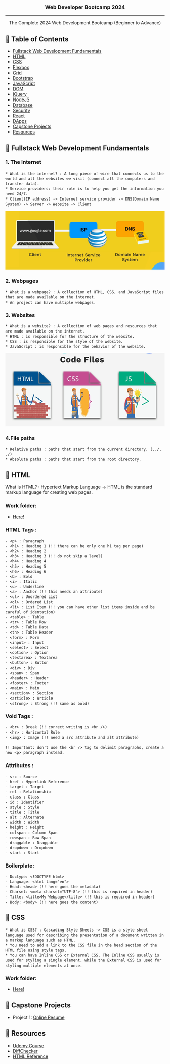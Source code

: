 <h3 align="center">Web Developer Bootcamp 2024</h3>

---

<p align="center"> The Complete 2024 Web Development Bootcamp (Beginner to Advance)
    <br> 
</p>

## 📝 Table of Contents

- [Fullstack Web Development Fundamentals](#web_dev)
- [HTML](#html)
- [CSS](#css)
- [Flexbox](#flexbox)
- [Grid](#grid)
- [Bootstrap](#bootstrap)
- [JavaScript](#javascript)
- [DOM](#dom)
- [jQuery](#jquery)
- [NodeJS](#nodejs)
- [Database](#database)
- [Security](#security)
- [React](#react)
- [DApps](#dapps)
- [Capstone Projects](#capstone)
- [Resources](#resources)


## 📌 Fullstack Web Development Fundamentals <a name = "web_dev"></a>

### 1. The Internet
    * What is the internet? : A long piece of wire that connects us to the world and all the websites we visit (connect all the computers and transfer data).
    * Service providers: their role is to help you get the information you need 24/7.
    * Client(IP address) -> Internet service provider -> DNS(Domain Name System) -> Server -> Website -> Client

<img src="resources/images/internet_service.png" alt="Internet data flow">

### 2. Webpages
    * What is a webpage? : A collection of HTML, CSS, and JavaScript files that are made available on the internet.
    * An project can have multiple webpages.

### 3. Websites
    * What is a website? : A collection of web pages and resources that are made available on the internet.
    * HTML : is responsible for the structure of the website.
    * CSS : is responsible for the style of the website.
    * JavaScript : is responsible for the behavior of the website.

<img src="resources/images/website_structure.png" alt="Website Structure">

### 4.File paths
    * Relative paths : paths that start from the current directory. (../, ./)
    * Absolute paths : paths that start from the root directory.

## 📌 HTML <a name = "html"></a>

What is HTML? : Hypertext Markup Language -> HTML is the standard markup language for creating web pages.

### Work folder:

- [Here!](exercises/html)

### HTML Tags : 

    - <p> : Paragraph
    - <h1> : Heading 1 (!! there can be only one h1 tag per page)
    - <h2> : Heading 2
    - <h3> : Heading 3 (!! do not skip a level)
    - <h4> : Heading 4
    - <h5> : Heading 5
    - <h6> : Heading 6
    - <b> : Bold
    - <i> : Italic
    - <u> : Underline
    - <a> : Anchor (!! this needs an attribute)
    - <ul> : Unordered List
    - <ol> : Ordered List
    - <li> : List Item (!! you can have other list items inside and be careful of identation)
    - <table> : Table
    - <tr> : Table Row
    - <td> : Table Data
    - <th> : Table Header
    - <form> : Form
    - <input> : Input
    - <select> : Select
    - <option> : Option
    - <textarea> : Textarea
    - <button> : Button
    - <div> : Div
    - <span> : Span
    - <header> : Header
    - <footer> : Footer
    - <main> : Main
    - <section> : Section
    - <article> : Article
    - <strong> : Strong (!! same as bold)

### Void Tags :

    - <br> : Break (!! correct writing is <br />)
    - <hr> : Horizontal Rule   
    - <img> : Image (!! need a src attribute and alt attribute)

    !! Important: don't use the <br /> tag to delimit paragraphs, create a new <p> paragraph instead.

### Attributes :

    - src : Source
    - href : Hyperlink Reference
    - target : Target
    - rel : Relationship
    - class : Class
    - id : Identifier
    - style : Style
    - title : Title
    - alt : Alternate
    - width : Width
    - height : Height
    - colspan : Column Span
    - rowspan : Row Span
    - draggable : Draggable
    - dropdown : Dropdown
    - start : Start

### Boilerplate:

    - Doctype: <!DOCTYPE html>
    - Language: <html lang="en">
    - Head: <head> (!! here goes the metadata)
    - Charset: <meta charset="UTF-8"> (!! this is required in header)
    - Title: <title>My Webpage</title> (!! this is required in header)
    - Body: <body> (!! here goes the content)

## 📌 CSS <a name = "css"></a>

    * What is CSS? : Cascading Style Sheets -> CSS is a style sheet language used for describing the presentation of a document written in a markup language such as HTML.
    * You need to add a link to the CSS file in the head section of the HTML file using style tags.
    * You can have Inline CSS or External CSS. The Inline CSS usually is used for styling a single element, while the External CSS is used for styling multiple elements at once.

### Work folder:

- [Here!](exercises/css)
    
## 📌 Capstone Projects <a name = "capstone"></a>

- Project 1: [Online Resume](capstone/online_resume)

## 📌 Resources <a name = "resorces"></a>

- [Udemy Course](https://www.udemy.com/course/the-complete-web-development-bootcamp/)
- [DiffChecker](https://www.diffchecker.com/)
- [HTML Reference](https://developer.mozilla.org/en-US/docs/Web/HTML)

<!-- ## 🏁 Getting Started <a name = "getting_started"></a>

These instructions will get you a copy of the project up and running on your local machine for development and testing purposes. See [deployment](#deployment) for notes on how to deploy the project on a live system.

### Prerequisites

What things you need to install the software and how to install them.

```
Give examples
```

### Installing

A step by step series of examples that tell you how to get a development env running.

Say what the step will be

```
Give the example
```

And repeat

```
until finished
```

End with an example of getting some data out of the system or using it for a little demo.

## 🔧 Running the tests <a name = "tests"></a>

Explain how to run the automated tests for this system.

### Break down into end to end tests

Explain what these tests test and why

```
Give an example
```

### And coding style tests

Explain what these tests test and why

```
Give an example
```

## 🎈 Usage <a name="usage"></a>

Add notes about how to use the system.

## 🚀 Deployment <a name = "deployment"></a>

Add additional notes about how to deploy this on a live system.

## ⛏️ Built Using <a name = "built_using"></a>

- [MongoDB](https://www.mongodb.com/) - Database
- [Express](https://expressjs.com/) - Server Framework
- [VueJs](https://vuejs.org/) - Web Framework
- [NodeJs](https://nodejs.org/en/) - Server Environment

## ✍️ Authors <a name = "authors"></a>

- [@kylelobo](https://github.com/kylelobo) - Idea & Initial work

See also the list of [contributors](https://github.com/kylelobo/The-Documentation-Compendium/contributors) who participated in this project.

## 🎉 Acknowledgements <a name = "acknowledgement"></a>

- Hat tip to anyone whose code was used
- Inspiration
- References -->
